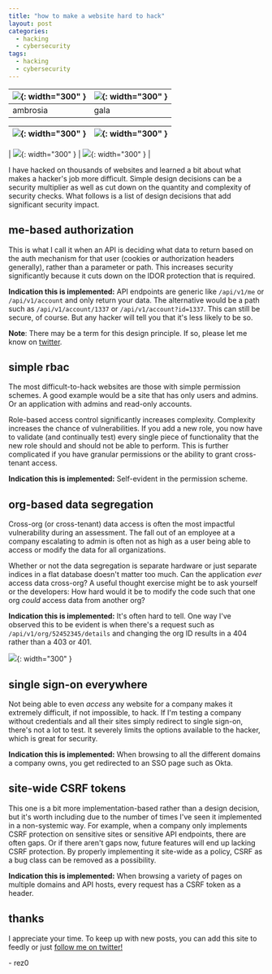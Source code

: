 ```yaml
---
title: "how to make a website hard to hack"
layout: post
categories:
  - hacking
  - cybersecurity
tags:
  - hacking
  - cybersecurity
---
```


| ![](https://i.imgur.com/qOdpjdg.png){: width="300" } | ![](https://i.imgur.com/qOdpjdg.png){: width="300" } | 
|-------|--------|
| ambrosia | gala |

| ![](https://i.imgur.com/qOdpjdg.png){: width="300" } | ![](https://i.imgur.com/qOdpjdg.png){: width="300" } | 
|-------|--------|

| ![](https://i.imgur.com/qOdpjdg.png){: width="300" } | ![](https://i.imgur.com/qOdpjdg.png){: width="300" } | 

I have hacked on thousands of websites and learned a bit about what makes a hacker's job more difficult. Simple design decisions can be a security multiplier as well as cut down on the quantity and complexity of security checks. What follows is a list of design decisions that add significant security impact. 

## me-based authorization

This is what I call it when an API is deciding what data to return based on the auth mechanism for that user (cookies or authorization headers generally), rather than a parameter or path. This increases security significantly because it cuts down on the IDOR protection that is required. 

**Indication this is implemented:** API endpoints are generic like `/api/v1/me` or `/api/v1/account` and only return your data. The alternative would be a path such as `/api/v1/account/1337` or `/api/v1/account?id=1337`. This can still be secure, of course. But any hacker will tell you that it's less likely to be so.

**Note**: There may be a term for this design principle. If so, please let me know on [twitter](https://twitter.com/rez0__). 

## simple rbac

The most difficult-to-hack websites are those with simple permission schemes. A good example would be a site that has only users and admins. Or an application with admins and read-only accounts. 

Role-based access control significantly increases complexity. Complexity increases the chance of vulnerabilities. If you add a new role, you now have to validate (and continually test) every single piece of functionality that the new role should and should not be able to perform. This is further complicated if you have granular permissions or the ability to grant cross-tenant access.

**Indication this is implemented:** Self-evident in the permission scheme.

## org-based data segregation

Cross-org (or cross-tenant) data access is often the most impactful vulnerability during an assessment. The fall out of an employee at a company escalating to admin is often not as high as a user being able to access or modify the data for all organizations. 

Whether or not the data segregation is separate hardware or just separate indices in a flat database doesn't matter too much. Can the application _ever_ access data cross-org? A useful thought exercise might be to ask yourself or the developers: How hard would it be to modify the code such that one org _could_ access data from another org?

**Indication this is implemented:** It's often hard to tell. One way I've observed this to be evident is when there's a request such as `/api/v1/org/52452345/details` and changing the org ID results in a 404 rather than a 403 or 401. 

![](https://i.imgur.com/aI0guMM.png){: width="300" }

## single sign-on everywhere

Not being able to even _access_ any website for a company makes it extremely difficult, if not impossible, to hack. If I'm testing a company without credentials and all their sites simply redirect to single sign-on, there's not a lot to test. It severely limits the options available to the hacker, which is great for security.

**Indication this is implemented:** When browsing to all the different domains a company owns, you get redirected to an SSO page such as Okta. 

## site-wide CSRF tokens

This one is a bit more implementation-based rather than a design decision, but it's worth including due to the number of times I've seen it implemented in a non-systemic way. For example, when a company only implements CSRF protection on sensitive sites or sensitive API endpoints, there are often gaps. Or if there aren't gaps now, future features will end up lacking CSRF protection. By properly implementing it site-wide as a policy, CSRF as a bug class can be removed as a possibility.

**Indication this is implemented:** When browsing a variety of pages on multiple domains and API hosts, every request has a CSRF token as a header. 

## thanks

I appreciate your time. To keep up with new posts, you can add this site to feedly or just [follow me on twitter!](https://twitter.com/rez0__) 


\- rez0

<meta name="twitter:card" content="summary_large_image" />
<meta name="twitter:site" content="@rez0__" />
<meta name="twitter:creator" content="@rez0__" />
<meta property="og:url" content="https://rez0.blog/hacking/2022/08/03/how-to-make-your-website-hard-to-hack.html" />
<meta property="og:title" content="how to make a website hard to hack" />
<meta property="og:description" content="how to make a website hard to hack" />
<meta property="og:image" content="https://rez0.blog/assets/images/bubble.png" />
